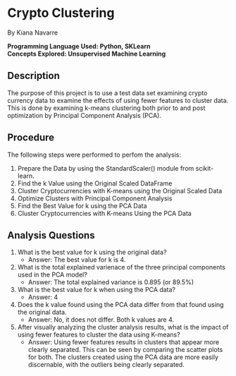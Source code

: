 # Crypto Clustering 
By Kiana Navarre

**Programming Language Used: Python, SKLearn**\
**Concepts Explored: Unsupervised Machine Learning**

## Description
The purpose of this project is to use a test data set examining crypto currency data to examine the effects of using fewer features to cluster data.  This is done by examining k-means clustering both prior to and post optimization by Principal Component Analysis (PCA). 

## Procedure
The following steps were performed to perfom the analysis: 
1. Prepare the Data by using the StandardScaler() module from scikit-learn.
2. Find the k Value using the Original Scaled DataFrame
3. Cluster Cryptocurrencies with K-means using the Original Scaled Data
4. Optimize Clusters with Principal Component Analysis
5. Find the Best Value for k using the PCA Data 
6. Cluster Cryptocurrencies with K-means Using the PCA Data 

## Analysis Questions
1. What is the best value for k using the original data? 
   - Answer: The best value for k is 4. 
2. What is the total explained varienace of the three principal components used in the PCA model? 
   - Answer: The total explained variance is 0.895 (or 89.5%)
3. What is the best value for k when using the PCA data? 
   - Answer: 4
4. Does the k value found using the PCA data differ from that found using the original data. 
   - Answer: No, it does not differ.  Both k values are 4. 
5. After visually analyzing the cluster analysis results, what is the impact of using fewer features to cluster the data using K-means? 
   - Answer: Using fewer features results in clusters that appear more clearly separated. This can be seen by comparing the scatter plots for both. The clusters created using the PCA data are more easily discernable, with the outliers being clearly separated. 
